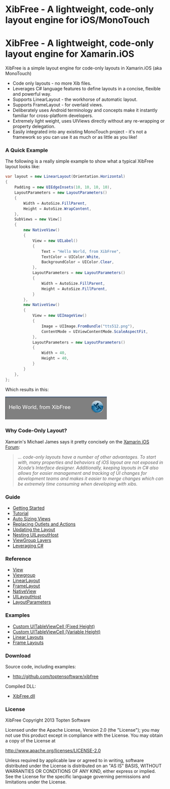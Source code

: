 # XibFree - A lightweight, code-only layout engine for iOS/MonoTouch

# XibFree - A lightweight, code-only layout engine for Xamarin.iOS

XibFree is a simple layout engine for code-only layouts in Xamarin.iOS (aka MonoTouch)

* Code only layouts - no more Xib files.
* Leverages C# language features to define layouts in a concise, flexible and powerful way.
* Supports LinearLayout - the workhorse of automatic layout.
* Supports FrameLayout - for overlaid views.
* Deliberately uses Android terminology and concepts make it instantly familiar for cross-platform developers.
* Extremely light weight, uses UIViews directly without any re-wrapping or property delegation.
* Easily integrated into any existing MonoTouch project - it's not a framework so you can use it as much or as little as you like!

### A Quick Example

The following is a really simple example to show what a typical XibFree layout looks like:

```C#
var layout = new LinearLayout(Orientation.Horizontal)
{
	Padding = new UIEdgeInsets(10, 10, 10, 10),
	LayoutParameters = new LayoutParameters()
	{
		Width = AutoSize.FillParent,
		Height = AutoSize.WrapContent,
	},
	SubViews = new View[]
	{
		new NativeView()
		{
			View = new UILabel()
			{
				Text = "Hello World, from XibFree",
				TextColor = UIColor.White,
				BackgroundColor = UIColor.Clear,
			},
			LayoutParameters = new LayoutParameters()
			{
				Width = AutoSize.FillParent,
				Height = AutoSize.FillParent,
			}
		},
		new NativeView()
		{
			View = new UIImageView()
			{
				Image = UIImage.FromBundle("tts512.png"),
				ContentMode = UIViewContentMode.ScaleAspectFit,
			},
			LayoutParameters = new LayoutParameters()
			{
				Width = 40,
				Height = 40,
			}
		}
	},
};
```

Which results in this:

![Screen Shot 2013-03-31 at 5.52.28 PM.png](<Doc/Screen Shot 2013-03-31 at 5.52.28 PM.png>)


### Why Code-Only Layout?

 Xamarin's Michael James says it pretty concisely on the [Xamarin iOS Forum](http://forums.xamarin.com/discussion/1164/ios-layout-in-c#):

> *... code-only layouts have a number of other advantages. To start with, many properties and behaviors of iOS layout are not exposed in Xcode’s Interface designer. Additionally, keeping layouts in C# also allows for easier management and tracking of UI changes for development teams and makes it easier to merge changes which can be extremely time consuming when developing with xibs.*

### Guide

* [Getting Started](Doc/getting_started.md)
* [Tutorial](Doc/tutorial.md)
* [Auto Sizing Views](Doc/auto_sizing_views.md)
* [Replacing Outlets and Actions](Doc/outlets_and_actions.md)
* [Updating the Layout](Doc/update_layout.md)
* [Nesting UILayoutHost](Doc/nesting_uilayouthost.md)
* [ViewGroup Layers](Doc/viewgroup_layers.md)
* [Leveraging C#](Doc/leveraging_csharp.md)

### Reference

* [View](Doc/view.md)
* [Viewgroup](Doc/viewgroup.md)
* [LinearLayout](Doc/linearlayout.md)
* [FrameLayout](Doc/framelayout.md)
* [NativeView](Doc/nativeview.md)
* [UILayoutHost](Doc/uilayouthost.md)
* [LayoutParameters](Doc/layoutparameters.md)

### Examples

* [Custom UITableViewCell (Fixed Height)](Doc/uitableviewcell_fixed.md)
* [Custom UITableViewCell (Variable Height)](Doc/uitableviewcell_variable.md)
* [Linear Layouts](Doc/example_1.md)
* [Frame Layouts](Doc/example_2.md)

### Download

Source code, including examples:

* <http://github.com/toptensoftware/xibfree>

Compiled DLL:

* [XibFree.dll](https://github.com/toptensoftware/XibFree/blob/master/out/XibFree.dll?raw=true)

### License

XibFree
Copyright 2013 Topten Software

Licensed under the Apache License, Version 2.0 (the "License");
you may not use this product except in compliance with the License.
You may obtain a copy of the License at

<http://www.apache.org/licenses/LICENSE-2.0>

Unless required by applicable law or agreed to in writing, software
distributed under the License is distributed on an "AS IS" BASIS,
WITHOUT WARRANTIES OR CONDITIONS OF ANY KIND, either express or implied.
See the License for the specific language governing permissions and
limitations under the License.

 


